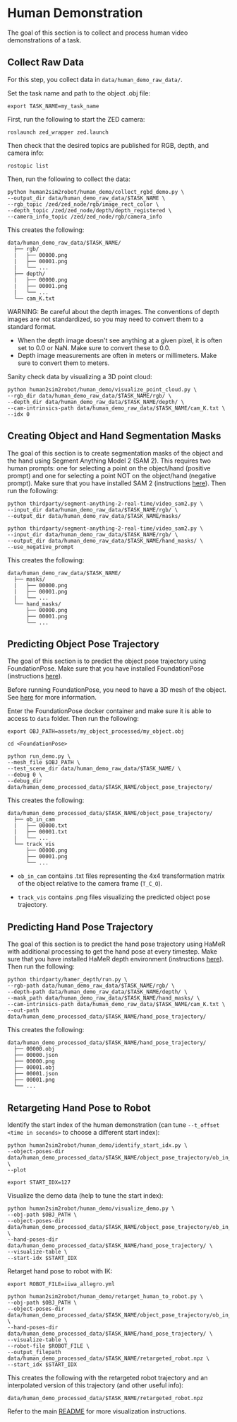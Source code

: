 # Human Demonstration

The goal of this section is to collect and process human video demonstrations of a task.

## Collect Raw Data

For this step, you collect data in `data/human_demo_raw_data/`.

Set the task name and path to the object .obj file:
```
export TASK_NAME=my_task_name
```

First, run the following to start the ZED camera:

```
roslaunch zed_wrapper zed.launch
```

Then check that the desired topics are published for RGB, depth, and camera info:
```
rostopic list
```

Then, run the following to collect the data:

```
python human2sim2robot/human_demo/collect_rgbd_demo.py \
--output_dir data/human_demo_raw_data/$TASK_NAME \
--rgb_topic /zed/zed_node/rgb/image_rect_color \
--depth_topic /zed/zed_node/depth/depth_registered \
--camera_info_topic /zed/zed_node/rgb/camera_info
```

This creates the following:

```
data/human_demo_raw_data/$TASK_NAME/
  ├── rgb/
  |   ├── 00000.png
  |   ├── 00001.png
  |   └── ...
  ├── depth/
  |   ├── 00000.png
  |   ├── 00001.png
  |   └── ...
  └── cam_K.txt
```

WARNING: Be careful about the depth images. The conventions of depth images are not standardized, so you may need to convert them to a standard format.

* When the depth image doesn't see anything at a given pixel, it is often set to 0.0 or NaN. Make sure to convert these to 0.0.
* Depth image measurements are often in meters or millimeters. Make sure to convert them to meters.

Sanity check data by visualizing a 3D point cloud:
```
python human2sim2robot/human_demo/visualize_point_cloud.py \
--rgb_dir data/human_demo_raw_data/$TASK_NAME/rgb/ \
--depth_dir data/human_demo_raw_data/$TASK_NAME/depth/ \
--cam-intrinsics-path data/human_demo_raw_data/$TASK_NAME/cam_K.txt \
--idx 0
```

## Creating Object and Hand Segmentation Masks

The goal of this section is to create segmentation masks of the object and the hand using Segment Anything Model 2 (SAM 2). This requires two human prompts: one for selecting a point on the object/hand (positive prompt) and one for selecting a point NOT on the object/hand (negative prompt). Make sure that you have installed SAM 2 (instructions [here](../../docs/installation.md)). Then run the following:

```
python thirdparty/segment-anything-2-real-time/video_sam2.py \
--input_dir data/human_demo_raw_data/$TASK_NAME/rgb/ \
--output_dir data/human_demo_raw_data/$TASK_NAME/masks/

python thirdparty/segment-anything-2-real-time/video_sam2.py \
--input_dir data/human_demo_raw_data/$TASK_NAME/rgb/ \
--output_dir data/human_demo_raw_data/$TASK_NAME/hand_masks/ \
--use_negative_prompt
```

This creates the following:
```
data/human_demo_raw_data/$TASK_NAME/
  ├── masks/
  |   ├── 00000.png
  |   ├── 00001.png
  |   └── ...
  └── hand_masks/
      ├── 00000.png
      ├── 00001.png
      └── ...
```

## Predicting Object Pose Trajectory

The goal of this section is to predict the object pose trajectory using FoundationPose. Make sure that you have installed FoundationPose (instructions [here](../../docs/installation.md)). 

Before running FoundationPose, you need to have a 3D mesh of the object. See [here](../real_to_sim/README.md) for more information.

Enter the FoundationPose docker container and make sure it is able to access to `data` folder. Then run the following:

```
export OBJ_PATH=assets/my_object_processed/my_object.obj
```

```
cd <FoundationPose>

python run_demo.py \
--mesh_file $OBJ_PATH \
--test_scene_dir data/human_demo_raw_data/$TASK_NAME/ \
--debug 0 \
--debug_dir data/human_demo_processed_data/$TASK_NAME/object_pose_trajectory/
```

This creates the following:

```
data/human_demo_processed_data/$TASK_NAME/object_pose_trajectory/
  ├── ob_in_cam
  |   ├── 00000.txt
  |   ├── 00001.txt
  |   └── ...
  └── track_vis
      ├── 00000.png
      ├── 00001.png
      └── ...
```

* `ob_in_cam` contains .txt files representing the 4x4 transformation matrix of the object relative to the camera frame (`T_C_O`).

* `track_vis` contains .png files visualizing the predicted object pose trajectory.

## Predicting Hand Pose Trajectory

The goal of this section is to predict the hand pose trajectory using HaMeR with additional processing to get the hand pose at every timestep. Make sure that you have installed HaMeR depth environment (instructions [here](../../docs/installation.md)). Then run the following:

```
python thirdparty/hamer_depth/run.py \
--rgb-path data/human_demo_raw_data/$TASK_NAME/rgb/ \
--depth-path data/human_demo_raw_data/$TASK_NAME/depth/ \
--mask_path data/human_demo_raw_data/$TASK_NAME/hand_masks/ \
--cam-intrinsics-path data/human_demo_raw_data/$TASK_NAME/cam_K.txt \
--out-path data/human_demo_processed_data/$TASK_NAME/hand_pose_trajectory/
```

This creates the following:

```
data/human_demo_processed_data/$TASK_NAME/hand_pose_trajectory/
  ├── 00000.obj
  ├── 00000.json
  ├── 00000.png
  ├── 00001.obj
  ├── 00001.json
  ├── 00001.png
  └── ...
```

## Retargeting Hand Pose to Robot

Identify the start index of the human demonstration (can tune `--t_offset <time in seconds>` to choose a different start index):

```
python human2sim2robot/human_demo/identify_start_idx.py \
--object-poses-dir data/human_demo_processed_data/$TASK_NAME/object_pose_trajectory/ob_in_cam \
--plot
```

```
export START_IDX=127
```

Visualize the demo data (help to tune the start index):

```
python human2sim2robot/human_demo/visualize_demo.py \
--obj-path $OBJ_PATH \
--object-poses-dir data/human_demo_processed_data/$TASK_NAME/object_pose_trajectory/ob_in_cam \
--hand-poses-dir data/human_demo_processed_data/$TASK_NAME/hand_pose_trajectory/ \
--visualize-table \
--start-idx $START_IDX
```

Retarget hand pose to robot with IK:

```
export ROBOT_FILE=iiwa_allegro.yml

python human2sim2robot/human_demo/retarget_human_to_robot.py \
--obj-path $OBJ_PATH \
--object-poses-dir data/human_demo_processed_data/$TASK_NAME/object_pose_trajectory/ob_in_cam \
--hand-poses-dir data/human_demo_processed_data/$TASK_NAME/hand_pose_trajectory/ \
--visualize-table \
--robot-file $ROBOT_FILE \
--output_filepath data/human_demo_processed_data/$TASK_NAME/retargeted_robot.npz \
--start_idx $START_IDX
```

This creates the following with the retargeted robot trajectory and an interpolated version of this trajectory (and other useful info):

```
data/human_demo_processed_data/$TASK_NAME/retargeted_robot.npz
```

Refer to the main [README](../../README.md) for more visualization instructions.
